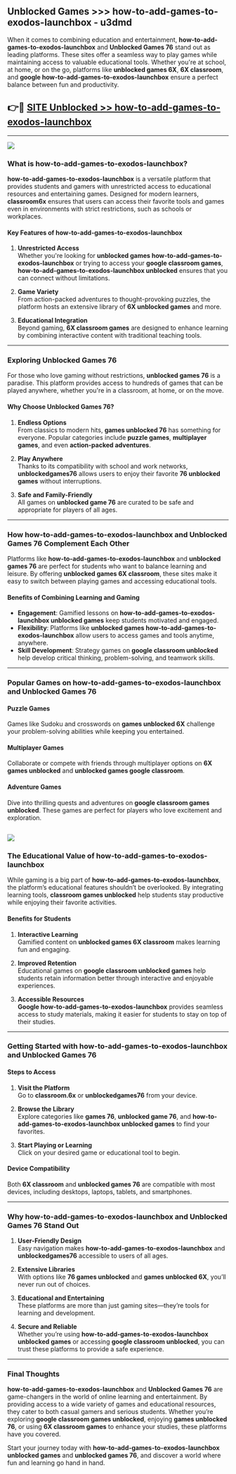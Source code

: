 ## Unblocked Games >>> how-to-add-games-to-exodos-launchbox - u3dmd 

When it comes to combining education and entertainment, **how-to-add-games-to-exodos-launchbox** and **Unblocked Games 76** stand out as leading platforms. These sites offer a seamless way to play games while maintaining access to valuable educational tools. Whether you're at school, at home, or on the go, platforms like **unblocked games 6X**, **6X classroom**, and **google how-to-add-games-to-exodos-launchbox** ensure a perfect balance between fun and productivity.
## 👉🔴 [SITE Unblocked >> how-to-add-games-to-exodos-launchbox](http://premium.freeplayer.one?title=how-to-add-games-to-exodos-launchbox&ref=22JU)
---
<a href="http://premium.freeplayer.one?title=how-to-add-games-to-exodos-launchbox&ref=22JU/"><img src="https://github.com/user-attachments/assets/438f12ca-57a4-47a3-8ead-c64da593a1e5"/></a>
### What is how-to-add-games-to-exodos-launchbox?  

**how-to-add-games-to-exodos-launchbox** is a versatile platform that provides students and gamers with unrestricted access to educational resources and entertaining games. Designed for modern learners, **classroom6x** ensures that users can access their favorite tools and games even in environments with strict restrictions, such as schools or workplaces.  

#### Key Features of how-to-add-games-to-exodos-launchbox  

1. **Unrestricted Access**  
   Whether you're looking for **unblocked games how-to-add-games-to-exodos-launchbox** or trying to access your **google classroom games**, **how-to-add-games-to-exodos-launchbox unblocked** ensures that you can connect without limitations.  

2. **Game Variety**  
   From action-packed adventures to thought-provoking puzzles, the platform hosts an extensive library of **6X unblocked games** and more.  

3. **Educational Integration**  
   Beyond gaming, **6X classroom games** are designed to enhance learning by combining interactive content with traditional teaching tools.  



---

### Exploring Unblocked Games 76  

For those who love gaming without restrictions, **unblocked games 76** is a paradise. This platform provides access to hundreds of games that can be played anywhere, whether you're in a classroom, at home, or on the move.  

#### Why Choose Unblocked Games 76?  

1. **Endless Options**  
   From classics to modern hits, **games unblocked 76** has something for everyone. Popular categories include **puzzle games**, **multiplayer games**, and even **action-packed adventures**.  

2. **Play Anywhere**  
   Thanks to its compatibility with school and work networks, **unblockedgames76** allows users to enjoy their favorite **76 unblocked games** without interruptions.  

3. **Safe and Family-Friendly**  
   All games on **unblocked game 76** are curated to be safe and appropriate for players of all ages.  

---

### How how-to-add-games-to-exodos-launchbox and Unblocked Games 76 Complement Each Other  

Platforms like **how-to-add-games-to-exodos-launchbox** and **unblocked games 76** are perfect for students who want to balance learning and leisure. By offering **unblocked games 6X classroom**, these sites make it easy to switch between playing games and accessing educational tools.  

#### Benefits of Combining Learning and Gaming  

- **Engagement**: Gamified lessons on **how-to-add-games-to-exodos-launchbox unblocked games** keep students motivated and engaged.  
- **Flexibility**: Platforms like **unblocked games how-to-add-games-to-exodos-launchbox** allow users to access games and tools anytime, anywhere.  
- **Skill Development**: Strategy games on **google classroom unblocked** help develop critical thinking, problem-solving, and teamwork skills.  

---

### Popular Games on how-to-add-games-to-exodos-launchbox and Unblocked Games 76  

#### Puzzle Games  

Games like Sudoku and crosswords on **games unblocked 6X** challenge your problem-solving abilities while keeping you entertained.  

#### Multiplayer Games  

Collaborate or compete with friends through multiplayer options on **6X games unblocked** and **unblocked games google classroom**.  

#### Adventure Games  

Dive into thrilling quests and adventures on **google classroom games unblocked**. These games are perfect for players who love excitement and exploration.  

<a href="http://download.freeplayer.one?title=how-to-add-games-to-exodos-launchbox&ref=23D/"><img src="https://github.com/user-attachments/assets/fe0c3e91-c8e1-489c-acf0-e2f614c12fb8"/></a>
---

### The Educational Value of how-to-add-games-to-exodos-launchbox  

While gaming is a big part of **how-to-add-games-to-exodos-launchbox**, the platform’s educational features shouldn’t be overlooked. By integrating learning tools, **classroom games unblocked** help students stay productive while enjoying their favorite activities.  

#### Benefits for Students  

1. **Interactive Learning**  
   Gamified content on **unblocked games 6X classroom** makes learning fun and engaging.  

2. **Improved Retention**  
   Educational games on **google classroom unblocked games** help students retain information better through interactive and enjoyable experiences.  

3. **Accessible Resources**  
   **Google how-to-add-games-to-exodos-launchbox** provides seamless access to study materials, making it easier for students to stay on top of their studies.  

---

### Getting Started with how-to-add-games-to-exodos-launchbox and Unblocked Games 76  

#### Steps to Access  

1. **Visit the Platform**  
   Go to **classroom.6x** or **unblockedgames76** from your device.  

2. **Browse the Library**  
   Explore categories like **games 76**, **unblocked game 76**, and **how-to-add-games-to-exodos-launchbox unblocked games** to find your favorites.  

3. **Start Playing or Learning**  
   Click on your desired game or educational tool to begin.  

#### Device Compatibility  

Both **6X classroom** and **unblocked games 76** are compatible with most devices, including desktops, laptops, tablets, and smartphones.  

---

### Why how-to-add-games-to-exodos-launchbox and Unblocked Games 76 Stand Out  

1. **User-Friendly Design**  
   Easy navigation makes **how-to-add-games-to-exodos-launchbox** and **unblockedgames76** accessible to users of all ages.  

2. **Extensive Libraries**  
   With options like **76 games unblocked** and **games unblocked 6X**, you’ll never run out of choices.  

3. **Educational and Entertaining**  
   These platforms are more than just gaming sites—they’re tools for learning and development.  

4. **Secure and Reliable**  
   Whether you’re using **how-to-add-games-to-exodos-launchbox unblocked games** or accessing **google classroom unblocked**, you can trust these platforms to provide a safe experience.  

---

### Final Thoughts  

**how-to-add-games-to-exodos-launchbox** and **Unblocked Games 76** are game-changers in the world of online learning and entertainment. By providing access to a wide variety of games and educational resources, they cater to both casual gamers and serious students. Whether you’re exploring **google classroom games unblocked**, enjoying **games unblocked 76**, or using **6X classroom games** to enhance your studies, these platforms have you covered.  

Start your journey today with **how-to-add-games-to-exodos-launchbox unblocked games** and **unblocked games 76**, and discover a world where fun and learning go hand in hand.  